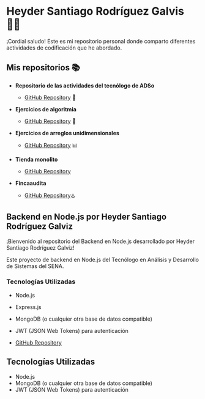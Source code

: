 # Heyder Santiago Rodríguez Galvis 👨‍💻

¡Cordial saludo! Este es mi repositorio personal donde comparto diferentes actividades de codificación que he abordado.

## Mis repositorios 📚

- **Repositorio de las actividades del tecnólogo de ADSo**
  - [GitHub Repository](https://github.com/Santiagorodriguezgalviz/ejerciciospremio.git) 📂

- **Ejercicios de algoritmia**
  - [GitHub Repository](https://github.com/Santiagorodriguezgalviz/25-ejercicios-algoritmia.git) 🧩

- **Ejercicios de arreglos unidimensionales**
  - [GitHub Repository](https://github.com/Santiagorodriguezgalviz/ejercicios-arreglos-unidimensioanales.git) 📊

- **Tienda monolito**
  - [GitHub Repository](https://github.com/jhonnCorredor/Monolito-Tienda-de-Manolo.git)
 
- **Fincaaudita**
  - [GitHub Repository](https://github.com/AndresPJ09/PROYECTO-ROUTINE-EXPRESS.git)♨️ 

## Backend en Node.js por Heyder Santiago Rodríguez Galviz

¡Bienvenido al repositorio del Backend en Node.js desarrollado por Heyder Santiago Rodríguez Galviz!

Este proyecto de backend en Node.js  del Tecnólogo en Análisis y Desarrollo de Sistemas del SENA.

### Tecnologías Utilizadas

- Node.js
- Express.js
- MongoDB (o cualquier otra base de datos compatible)
- JWT (JSON Web Tokens) para autenticación

 - [GitHub Repository](https://github.com/Santiagorodriguezgalviz/2959798-BACKNODE.JS-HEYDER-RODRIGUEZ.git)

## Tecnologías Utilizadas

- Node.js
- MongoDB (o cualquier otra base de datos compatible)
- JWT (JSON Web Tokens) para autenticación

